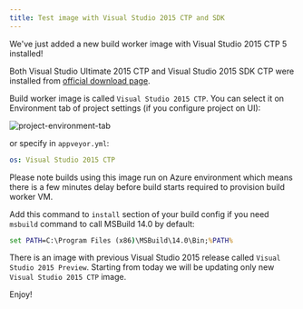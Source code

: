 ```yaml
---
title: Test image with Visual Studio 2015 CTP and SDK
---
```


We've just added a new build worker image with Visual Studio 2015 CTP 5 installed!

Both Visual Studio Ultimate 2015 CTP and Visual Studio 2015 SDK CTP were installed from
[official download page](https://support.microsoft.com/kb/2967191).

Build worker image is called `Visual Studio 2015 CTP`. You can select it on Environment tab of
project settings (if you configure project on UI):

![project-environment-tab](/assets/images/posts/vs2015/project-environment-tab.png)

or specify in `appveyor.yml`:

```yaml
os: Visual Studio 2015 CTP
```

Please note builds using this image run on Azure environment which means there is a few minutes delay
before build starts required to provision build worker VM.

Add this command to `install` section of your build config if you need `msbuild` command to call
MSBuild 14.0 by default:

```bat
set PATH=C:\Program Files (x86)\MSBuild\14.0\Bin;%PATH%
```

There is an image with previous Visual Studio 2015 release called `Visual Studio 2015 Preview`.
Starting from today we will be updating only new `Visual Studio 2015 CTP` image.

Enjoy!
